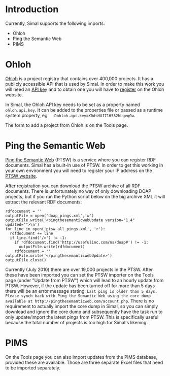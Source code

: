 # Introduction #

Currently, Simal supports the following imports:

  * Ohloh
  * Ping the Semantic Web
  * PIMS

# Ohloh #

[Ohloh](http://www.ohloh.net) is a project registry that contains over 400,000 projects. It has a publicly accessible API that is used by Simal. In order to make this work you will need an [API key](http://www.ohloh.net/accounts/me/api_keys/new) and to obtain one you will have to [register](https://www.ohloh.net/accounts/new) on the Ohloh website.

In Simal, the Ohloh API key needs to be set as a property named `ohloh.api.key`. It can be added to the properties file or passed as a runtime system property, eg. ` -Dohloh.api.key=X0dsHUJ716532hLgvqGw`.

The form to add a project from Ohloh is on the Tools page.

# Ping the Semantic Web #

[Ping the Semantic Web](http://pingthesemanticweb.com/) (PTSW) is a service where you can register RDF documents. Simal has a built-in use of PTSW. In order to get this working in your own environment you will need to register your IP address on the [PTSW website](http://pingthesemanticweb.com/signup.php).

After registration you can download the PTSW archive of all RDF documents. There is unfortunately no way of only downloading DOAP projects, but if you run the Python script below on the big archive XML it will extract the relevant RDF documents:

```
rdfdocument = ''
outputFile = open('doap_pings.xml','w')
outputFile.write('<pingthesemanticwebUpdate version="1.4" updated="">\n')
for line in open('ptsw_all_pings.xml', 'r'):
  rdfdocument += line
  if line.find('/>') != -1:
    if rdfdocument.find('http://usefulinc.com/ns/doap#') != -1:
      outputFile.write(rdfdocument)
    rdfdocument = ''
outputFile.write('</pingthesemanticwebUpdate>')
outputFile.close()
```

Currently (July 2010) there are over 19,000 projects in the PTSW. After these have been imported you can set the PTSW importer on the Tools page (under "Update from PTSW") which will lead to an hourly update from PTSW. However, if the update has been turned off for more than 5 days there will be an error message stating: `Last ping is older than 5 days. Please synch back with Ping the Semantic Web using the core dump available at http://pingthesemanticweb.com/account.php`. There is no requirement to actually import the core dump in Simal, so you can simply download and ignore the core dump and subsequently have the task run to only update/import the latest pings from PTSW. This is specifically useful because the total number of projects is too high for Simal's likening.

# PIMS #

On the Tools page you can also import updates from the PIMS database, provided these are available. Those are three separate Excel files that need to be imported separately.